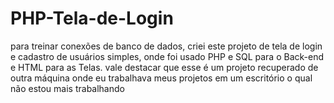 # PHP-Tela-de-Login
para treinar conexões de banco de dados, criei este projeto de tela de login e cadastro de usuários simples, onde foi usado PHP e SQL para o Back-end e HTML para as Telas. vale destacar que esse é um projeto recuperado de outra máquina onde eu trabalhava meus projetos em um escritório o qual não estou mais trabalhando
